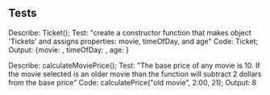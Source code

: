 ## Tests
Describe: Ticket(); 
Test: "create a constructor function that makes object 'Tickets' and assigns properties: movie, timeOfDay, and age"
Code: Ticket;
Output: {movie: , timeOfDay: , age: }

Describe: calculateMoviePrice();
Test: "The base price of any movie is 10. If the movie selected is an older movie than the function will subtract 2 dollars from the base price"
Code: calculatePrice("old movie", 2:00, 21);
Output: 8

